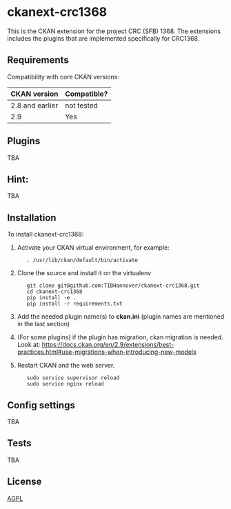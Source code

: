 # ckanext-crc1368

This is the CKAN extension for the project CRC (SFB) 1368. The extensions includes the plugins that are implemented specifically for CRC1368. 


## Requirements

Compatibility with core CKAN versions:

| CKAN version    | Compatible?   |
| --------------- | ------------- |
| 2.8 and earlier | not tested    |
| 2.9             | Yes    |


## Plugins
TBA


## Hint: 
TBA



## Installation

To install ckanext-crc1368:

1. Activate your CKAN virtual environment, for example:

          . /usr/lib/ckan/default/bin/activate

2. Clone the source and install it on the virtualenv

          git clone git@github.com:TIBHannover/ckanext-crc1368.git
          cd ckanext-crc1368
          pip install -e .
          pip install -r requirements.txt

3. Add the needed plugin name(s) to **ckan.ini** (plugin names are mentioned in the last section)

4. (For some plugins) if the plugin has migration, ckan migration is needed. Look at: https://docs.ckan.org/en/2.9/extensions/best-practices.html#use-migrations-when-introducing-new-models


5. Restart CKAN and the web server. 

          sudo service supervisor reload
          sudo service nginx reload



## Config settings

TBA


## Tests
TBA


## License

[AGPL](https://www.gnu.org/licenses/agpl-3.0.en.html)
